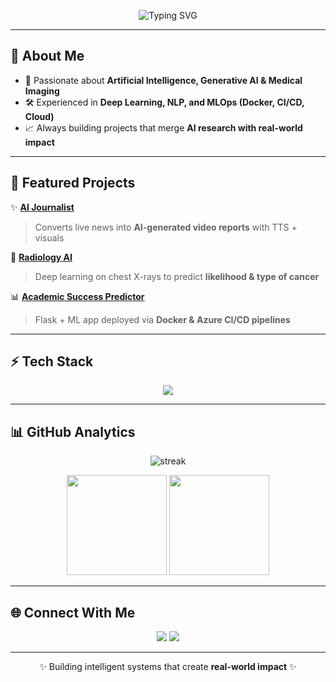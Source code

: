 <!-- Header Banner -->
<p align="center">
  <img src="https://readme-typing-svg.herokuapp.com?font=Fira+Code&weight=600&size=28&pause=1000&color=2F81F7&center=true&vCenter=true&width=700&lines=Hey+👋+I'm+Amritanshu;AI+%26+ML+Enthusiast;Deep+Learning+%7C+MLOps+%7C+Generative+AI" alt="Typing SVG" />
</p>

---

## 🚀 About Me  

- 🤖 Passionate about **Artificial Intelligence, Generative AI & Medical Imaging**  
- 🛠️ Experienced in **Deep Learning, NLP, and MLOps (Docker, CI/CD, Cloud)**  
- 📈 Always building projects that merge **AI research with real-world impact**  

---

## 🔬 Featured Projects  

✨ **[AI Journalist](https://github.com/AmritanshuAJ/ai-journalist)**  
> Converts live news into **AI-generated video reports** with TTS + visuals  

🩻 **[Radiology AI](https://github.com/AmritanshuAJ/radiology-ai)**  
> Deep learning on chest X-rays to predict **likelihood & type of cancer**  

📊 **[Academic Success Predictor](https://github.com/AmritanshuAJ/academic-success-predictor)**  
> Flask + ML app deployed via **Docker & Azure CI/CD pipelines**  

---

## ⚡ Tech Stack  

<p align="center">
  <img src="https://skillicons.dev/icons?i=python,pytorch,tensorflow,docker,azure,git,github,linux,flask,fastapi,vscode&theme=dark" />
</p>

---

## 📊 GitHub Analytics  

<p align="center">
  <img src="https://github-readme-streak-stats.herokuapp.com/?user=AmritanshuAJ&theme=tokyonight&hide_border=true" alt="streak" />
</p>  

<p align="center">
  <img src="https://github-readme-stats.vercel.app/api?username=AmritanshuAJ&show_icons=true&theme=tokyonight&hide_border=true" height="160"/>
  <img src="https://github-readme-stats.vercel.app/api/top-langs/?username=AmritanshuAJ&layout=compact&theme=tokyonight&hide_border=true" height="160"/>
</p>

---

## 🌐 Connect With Me  

<p align="center">
  <a href="https://linkedin.com/in/YOUR-LINK"><img src="https://img.shields.io/badge/LinkedIn-0077B5?style=for-the-badge&logo=linkedin&logoColor=white"/></a>
  <a href="mailto:your.email@example.com"><img src="https://img.shields.io/badge/Email-D14836?style=for-the-badge&logo=gmail&logoColor=white"/></a>
</p>

---

<p align="center">✨ Building intelligent systems that create <b>real-world impact</b> ✨</p>

